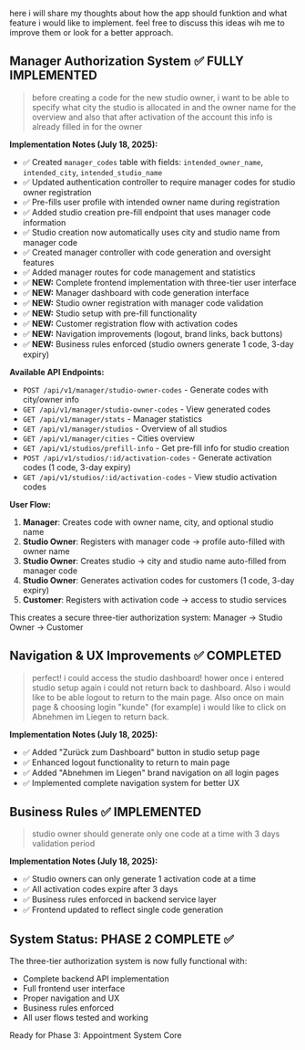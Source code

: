 here i will share my thoughts about how the app should funktion and what feature i would like to implement. feel free to discuss this ideas wih me to improve them or look for a better approach. 

## Manager Authorization System ✅ FULLY IMPLEMENTED

> before creating a code for the new studio owner, i want to be able to specify what city the studio is allocated in and the owner name for the overview and also that after activation of the account this info is already filled in for the owner

**Implementation Notes (July 18, 2025):**
- ✅ Created `manager_codes` table with fields: `intended_owner_name`, `intended_city`, `intended_studio_name`
- ✅ Updated authentication controller to require manager codes for studio owner registration
- ✅ Pre-fills user profile with intended owner name during registration
- ✅ Added studio creation pre-fill endpoint that uses manager code information
- ✅ Studio creation now automatically uses city and studio name from manager code
- ✅ Created manager controller with code generation and oversight features
- ✅ Added manager routes for code management and statistics
- ✅ **NEW:** Complete frontend implementation with three-tier user interface
- ✅ **NEW:** Manager dashboard with code generation interface
- ✅ **NEW:** Studio owner registration with manager code validation
- ✅ **NEW:** Studio setup with pre-fill functionality
- ✅ **NEW:** Customer registration flow with activation codes
- ✅ **NEW:** Navigation improvements (logout, brand links, back buttons)
- ✅ **NEW:** Business rules enforced (studio owners generate 1 code, 3-day expiry)

**Available API Endpoints:**
- `POST /api/v1/manager/studio-owner-codes` - Generate codes with city/owner info
- `GET /api/v1/manager/studio-owner-codes` - View generated codes
- `GET /api/v1/manager/stats` - Manager statistics
- `GET /api/v1/manager/studios` - Overview of all studios
- `GET /api/v1/manager/cities` - Cities overview
- `GET /api/v1/studios/prefill-info` - Get pre-fill info for studio creation
- `POST /api/v1/studios/:id/activation-codes` - Generate activation codes (1 code, 3-day expiry)
- `GET /api/v1/studios/:id/activation-codes` - View studio activation codes

**User Flow:**
1. **Manager**: Creates code with owner name, city, and optional studio name
2. **Studio Owner**: Registers with manager code → profile auto-filled with owner name
3. **Studio Owner**: Creates studio → city and studio name auto-filled from manager code
4. **Studio Owner**: Generates activation codes for customers (1 code, 3-day expiry)
5. **Customer**: Registers with activation code → access to studio services

This creates a secure three-tier authorization system: Manager → Studio Owner → Customer 

## Navigation & UX Improvements ✅ COMPLETED

> perfect! i could access the studio dashboard! hower once i entered studio setup again i could not return back to dashboard. Also i would like to be able logout to return to the main page. Also once on main page & choosing login "kunde" (for example) i would like to click on Abnehmen im Liegen to return back.

**Implementation Notes (July 18, 2025):**
- ✅ Added "Zurück zum Dashboard" button in studio setup page
- ✅ Enhanced logout functionality to return to main page
- ✅ Added "Abnehmen im Liegen" brand navigation on all login pages
- ✅ Implemented complete navigation system for better UX

## Business Rules ✅ IMPLEMENTED

> studio owner should generate only one code at a time with 3 days validation period

**Implementation Notes (July 18, 2025):**
- ✅ Studio owners can only generate 1 activation code at a time
- ✅ All activation codes expire after 3 days
- ✅ Business rules enforced in backend service layer
- ✅ Frontend updated to reflect single code generation

## System Status: PHASE 2 COMPLETE ✅

The three-tier authorization system is now fully functional with:
- Complete backend API implementation
- Full frontend user interface
- Proper navigation and UX
- Business rules enforced
- All user flows tested and working

Ready for Phase 3: Appointment System Core       